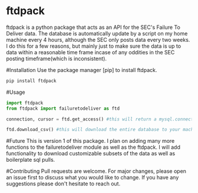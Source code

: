 # ftdpack
ftdpack is a python package that acts as an API for the SEC's Failure To Deliver data. The database is automatically update by a script on my home machine every 4 hours, although the SEC only posts data every two weeks. I do this for a few reasons, but mainly just to make sure the data is up to data within a reasonable time frame incase of any oddities in the SEC posting timeframe(which is inconsistent).

#Installation 
Use the package manager [pip] to install ftdpack. 
```bash
pip install ftdpack
```

#Usage
```python
import ftdpack 
from ftdpack import failuretodeliver as ftd

connection, cursor = ftd.get_access() #this will return a mysql.connector so you can do your own mysql pulls

ftd.download_csv() #this will download the entire database to your machine. Around 1gb so be careful. 
```

#Future
This is version 1 of this package. I plan on adding many more functions to the failuretodeliver module as well as the ftdpack. I will add functionality to download customizable subsets of the data as well as boilerplate sql pulls. 

#Contributing
Pull requests are welcome. For major changes, please open an issue first to discuss what you would like to change. If you have any suggestions please don't hesitate to reach out. 
